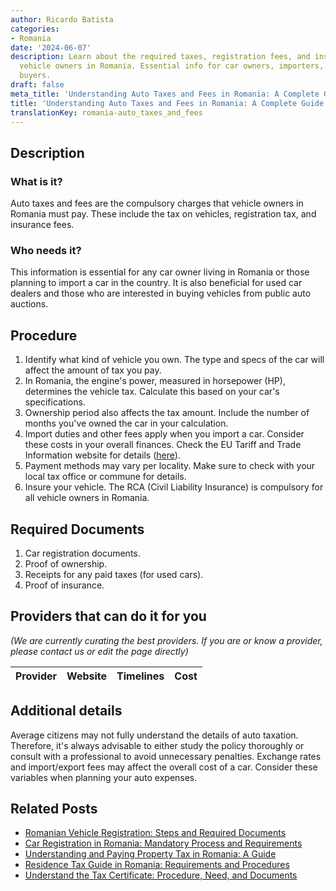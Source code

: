 ```yaml
---
author: Ricardo Batista
categories:
- Romania
date: '2024-06-07'
description: Learn about the required taxes, registration fees, and insurance for
  vehicle owners in Romania. Essential info for car owners, importers, and used car
  buyers.
draft: false
meta_title: 'Understanding Auto Taxes and Fees in Romania: A Complete Guide'
title: 'Understanding Auto Taxes and Fees in Romania: A Complete Guide'
translationKey: romania-auto_taxes_and_fees
---
```


## Description
### What is it?
Auto taxes and fees are the compulsory charges that vehicle owners in Romania must pay. These include the tax on vehicles, registration tax, and insurance fees.

### Who needs it?
This information is essential for any car owner living in Romania or those planning to import a car in the country. It is also beneficial for used car dealers and those who are interested in buying vehicles from public auto auctions.

## Procedure
1. Identify what kind of vehicle you own. The type and specs of the car will affect the amount of tax you pay.
2. In Romania, the engine's power, measured in horsepower (HP), determines the vehicle tax. Calculate this based on your car's specifications.
3. Ownership period also affects the tax amount. Include the number of months you've owned the car in your calculation.
4. Import duties and other fees apply when you import a car. Consider these costs in your overall finances. Check the EU Tariff and Trade Information website for details ([here](https://taxation-customs.ec.europa.eu/customs-4/calculation-customs-duties/customs-tariff_en)).
5. Payment methods may vary per locality. Make sure to check with your local tax office or commune for details.
6. Insure your vehicle. The RCA (Civil Liability Insurance) is compulsory for all vehicle owners in Romania.

## Required Documents
1. Car registration documents.
2. Proof of ownership.
3. Receipts for any paid taxes (for used cars).
4. Proof of insurance.

## Providers that can do it for you

_(We are currently curating the best providers. If you are or know a provider, please contact us or edit the page directly)_

| Provider        |     Website     |     Timelines    |       Cost      |
| :-------------: | :-------------: |  :-------------: | :-------------: |

## Additional details
Average citizens may not fully understand the details of auto taxation. Therefore, it's always advisable to either study the policy thoroughly or consult with a professional to avoid unnecessary penalties. Exchange rates and import/export fees may affect the overall cost of a car. Consider these variables when planning your auto expenses.
## Related Posts

- [Romanian Vehicle Registration: Steps and Required Documents](https://tramitit.com/guides/romania/vehicle_visa/)
- [Car Registration in Romania: Mandatory Process and Requirements](https://tramitit.com/guides/romania/car_registration/)
- [Understanding and Paying Property Tax in Romania: A Guide](https://tramitit.com/guides/romania/property_tax/)
- [Residence Tax Guide in Romania: Requirements and Procedures](https://tramitit.com/guides/romania/residence_tax/)
- [Understand the Tax Certificate: Procedure, Need, and Documents](https://tramitit.com/guides/romania/tax_certificate/)